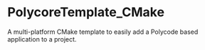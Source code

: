 PolycoreTemplate_CMake
======================

A multi-platform CMake template to easily add a Polycode based application to a project. 
